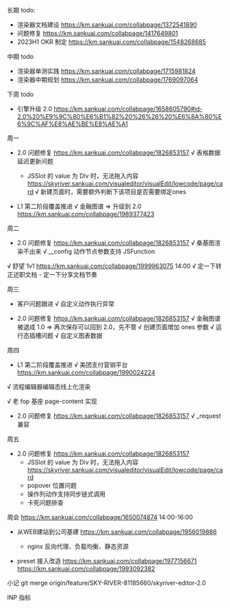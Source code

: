 长期 todo:
  - 渲染器文档建设 https://km.sankuai.com/collabpage/1372541890
  - 问题修复 https://km.sankuai.com/collabpage/1417649801
  - 2023H1 OKR 制定 https://km.sankuai.com/collabpage/1548268685

中期 todo
  - 渲染器单测实践 https://km.sankuai.com/collabpage/1715981824
  - 渲染器中期规划 https://km.sankuai.com/collabpage/1769097064
  
下周 todo
  - 引擎升级 2.0 https://km.sankuai.com/collabpage/1658605790#id-2.0%20%E9%9C%80%E6%B1%82%20%26%26%20%E6%8A%80%E6%9C%AF%E8%AE%BE%E8%AE%A1

周一
  - 2.0 问题修复 https://km.sankuai.com/collabpage/1826853157
    √ 表格数据延迟更新问题
    - JSSlot 的 value 为 Div 时，无法拖入内容 https://skyriver.sankuai.com/visualeditor/visualEdit/lowcode/page/card
    √ 新建页面时，需要额外判断下该项目是否需要绑定ones

  - L1 第二阶段覆盖推进
    √ 金融图谱 => 升级到 2.0 https://km.sankuai.com/collabpage/1989377423

周二
  - 2.0 问题修复 https://km.sankuai.com/collabpage/1826853157
    √ 桑基图渲染不出来
    √ __config 动作节点参数支持 JSFunction

  √ 舒望 1v1 https://km.sankuai.com/collabpage/1999963075 14:00
    √ 定一下转正述职文档
    - 定一下分享文档节奏

周三
  - 客户问题跟进
    √ 自定义动作执行异常

  - 2.0 问题修复 https://km.sankuai.com/collabpage/1826853157
    √ 金融图谱被退成 1.0 => 再次保存可以回到 2.0，先不管
    √ 创建页面增加 ones 参数
    √ 运行态插槽问题
    √ 自定义图表数据
  
周四
  - L1 第二阶段覆盖推进
    √ 美团支付营销平台 https://km.sankuai.com/collabpage/1990024224

  √ 流程编辑器编辑态线上化渲染

  √ 老 fop 基座 page-content 实现

  - 2.0 问题修复 https://km.sankuai.com/collabpage/1826853157
    √ _request 兼容
  
周五
  - 2.0 问题修复 https://km.sankuai.com/collabpage/1826853157
    - JSSlot 的 value 为 Div 时，无法拖入内容 https://skyriver.sankuai.com/visualeditor/visualEdit/lowcode/page/card
    - popover 位置问题
    - 操作列动作支持同步链式调用
    - 卡死问题排查

  周会 https://km.sankuai.com/collabpage/1650074874 14:00-16:00

  - 从WEB建站到公司基建 https://km.sankuai.com/collabpage/1956019886
    - nginx 反向代理、负载均衡、静态资源
  
  - preset 接入改造 https://km.sankuai.com/collabpage/1977156671
    https://km.sankuai.com/collabpage/1993092382

小记
  git merge origin/feature/SKY-RIVER-81185660/skyriver-editor-2.0

  INP 指标




